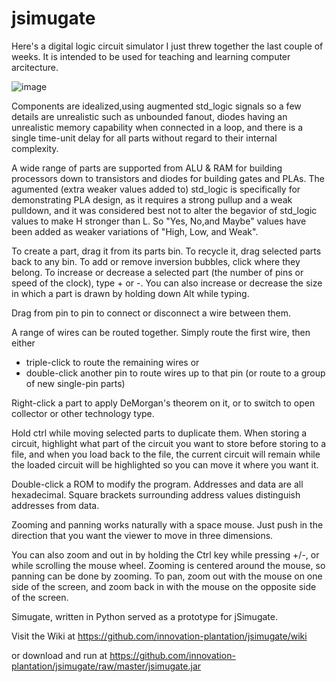 # jsimugate

Here's a digital logic circuit simulator I just threw together the last couple of weeks. 
It is intended to be used for teaching and learning computer arcitecture.

![image](https://user-images.githubusercontent.com/26174810/51083679-11d2b980-16c2-11e9-988f-6ef0710f2336.png)

Components are idealized,using augmented std_logic signals so a few details are unrealistic
such as unbounded fanout, diodes having an unrealistic memory capability when connected in a loop, and there is
a single time-unit delay for all parts without regard to their internal complexity. 

A wide range of parts are supported from ALU & RAM for building processors down to transistors and diodes for building gates and PLAs.
The agumented (extra weaker values added to) std_logic is specifically for demonstrating PLA design, as it requires a strong pullup 
and a weak pulldown, and it was considered best not to alter the begavior of std_logic values to make H stronger than L. 
So "Yes, No,and Maybe" values have been added as weaker variations of  "High, Low, and Weak".

To create a part, drag it from its parts bin. To recycle it, drag selected parts back to any bin. To add or remove inversion bubbles,
click where they belong. To increase or decrease a selected part (the number of pins or speed of the clock), type + or -. 
You can also increase or decrease the size in which a part is drawn by holding down Alt while typing.

Drag from pin to pin to connect or disconnect a wire between them.

A range of wires can be routed together. Simply route the first wire, then either
* triple-click to route the remaining wires or
* double-click another pin to route wires up to that pin (or route to a group of new single-pin parts)

Right-click a part to apply DeMorgan's theorem on it, or to switch to open collector or other technology type.

Hold ctrl while moving selected parts to duplicate them. When storing a circuit, highlight what part of the circuit you want to store
before storing to a file, and when you load back to the file, the current circuit will remain
while the loaded circuit will be highlighted so you can move it where you want it. 

Double-click a ROM to modify the program. Addresses and data are all hexadecimal.
Square brackets surrounding address values distinguish addresses from data.

Zooming and panning works naturally with a space mouse. 
Just push in the direction that you want the viewer to move in three dimensions. 

You can also zoom and out in by holding the Ctrl key while pressing +/-, or while scrolling the mouse wheel.
Zooming is centered around the mouse, so panning can be done by zooming.
To pan, zoom out with the mouse on one side of the screen, and zoom back in with the mouse on the opposite side of the screen.

Simugate, written in Python served as a prototype for jSimugate.

Visit the Wiki at https://github.com/innovation-plantation/jsimugate/wiki

or download and run at https://github.com/innovation-plantation/jsimugate/raw/master/jsimugate.jar
